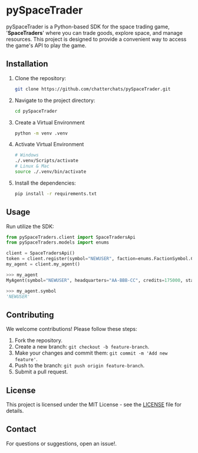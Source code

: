 # pySpaceTrader

pySpaceTrader is a Python-based SDK for the space trading game, '**SpaceTraders**' where you can trade goods, explore space, and manage resources. 
This project is designed to provide a convenient way to access the game's API to play the game.

## Installation

1. Clone the repository:
   ```bash
   git clone https://github.com/chatterchats/pySpaceTrader.git
   ```
2. Navigate to the project directory:
   ```bash
   cd pySpaceTrader
   ```
3. Create a Virtual Environment
    ```bash
    python -m venv .venv
    ```

4. Activate Virtual Environment
    ```bash
    # Windows
    ./.venv/Scripts/activate
   # Linux & Mac
   source ./.venv/bin/activate
    ```

5. Install the dependencies:
   ```bash
   pip install -r requirements.txt
   ```

## Usage

Run utilize the SDK:
```py
from pySpaceTraders.client import SpaceTradersApi
from pySpaceTraders.models import enums

client = SpaceTradersApi()
token = client.register(symbol="NEWUSER", faction=enums.FactionSymbol.COSMIC)
my_agent = client.my_agent()

>>> my_agent
MyAgent(symbol="NEWUSER", headquarters="AA-BBB-CC", credits=175000, startingFaction="COSMIC", shipCount=2, accountId="abcdefghijklmnopqrstuvwxy")

>>> my_agent.symbol
'NEWUSER'
```

## Contributing

We welcome contributions! Please follow these steps:
1. Fork the repository.
2. Create a new branch: `git checkout -b feature-branch`.
3. Make your changes and commit them: `git commit -m 'Add new feature'`.
4. Push to the branch: `git push origin feature-branch`.
5. Submit a pull request.

## License

This project is licensed under the MIT License - see the [LICENSE](LICENSE) file for details.

## Contact

For questions or suggestions, open an issue!.